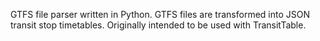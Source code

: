 GTFS file parser written in Python. GTFS files are transformed into JSON transit stop timetables. Originally intended to be used with TransitTable.
